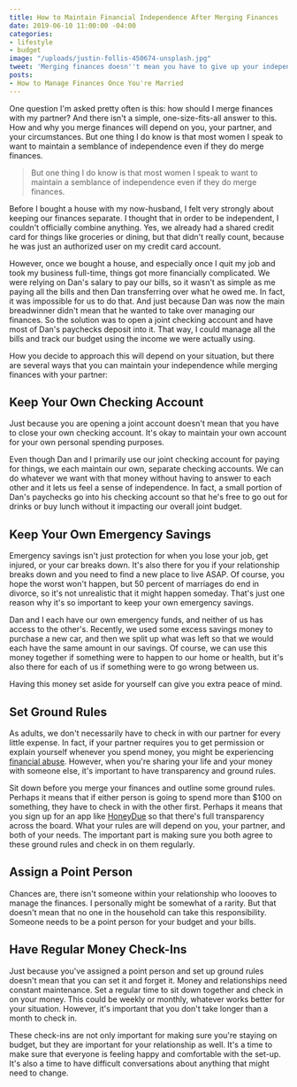 ```yaml
---
title: How to Maintain Financial Independence After Merging Finances
date: 2019-06-10 11:00:00 -04:00
categories:
- lifestyle
- budget
image: "/uploads/justin-follis-450674-unsplash.jpg"
tweet: 'Merging finances doesn''t mean you have to give up your independence. '
posts:
- How to Manage Finances Once You're Married
---
```


One question I'm asked pretty often is this: how should I merge finances with my partner? And there isn't a simple, one-size-fits-all answer to this. How and why you merge finances will depend on you, your partner, and your circumstances. But one thing I do know is that most women I speak to want to maintain a semblance of independence even if they do merge finances. 

> But one thing I do know is that most women I speak to want to maintain a semblance of independence even if they do merge finances. 

Before I bought a house with my now-husband, I felt very strongly about keeping our finances separate. I thought that in order to be independent, I couldn't officially combine anything. Yes, we already had a shared credit card for things like groceries or dining, but that didn't really count, because he was just an authorized user on my credit card account. 

However, once we bought a house, and especially once I quit my job and took my business full-time, things got more financially complicated. We were relying on Dan's salary to pay our bills, so it wasn't as simple as me paying all the bills and then Dan transferring over what he owed me. In fact, it was impossible for us to do that. And just because Dan was now the main breadwinner didn't mean that he wanted to take over managing our finances. So the solution was to open a joint checking account and have most of Dan's paychecks deposit into it. That way, I could manage all the bills and track our budget using the income we were actually using.

How you decide to approach this will depend on your situation, but there are several ways that you can maintain your independence while merging finances with your partner:

## Keep Your Own Checking Account

Just because you are opening a joint account doesn't mean that you have to close your own checking account. It's okay to maintain your own account for your own personal spending purposes.

Even though Dan and I primarily use our joint checking account for paying for things, we each maintain our own, separate checking accounts. We can do whatever we want with that money without having to answer to each other and it lets us feel a sense of independence. In fact, a small portion of Dan's paychecks go into his checking account so that he's free to go out for drinks or buy lunch without it impacting our overall joint budget. 

## Keep Your Own Emergency Savings

Emergency savings isn't just protection for when you lose your job, get injured, or your car breaks down. It's also there for you if your relationship breaks down and you need to find a new place to live ASAP. Of course, you hope the worst won't happen, but 50 percent of marriages do end in divorce, so it's not unrealistic that it might happen someday. That's just one reason why it's so important to keep your own emergency savings.

Dan and I each have our own emergency funds, and neither of us has access to the other's. Recently, we used some excess savings money to purchase a new car, and then we split up what was left so that we would each have the same amount in our savings. Of course, we can use this money together if something were to happen to our home or health, but it's also there for each of us if something were to go wrong between us.

Having this money set aside for yourself can give you extra peace of mind.

## Set Ground Rules

As adults, we don't necessarily have to check in with our partner for every little expense. In fact, if your partner requires you to get permission or explain yourself whenever you spend money, you might be experiencing [financial abuse](https://www.maggiegermano.com/blog/what-you-should-know-about-financial-abuse/). However, when you're sharing your life and your money with someone else, it's important to have transparency and ground rules. 

Sit down before you merge your finances and outline some ground rules. Perhaps it means that if either person is going to spend more than $100 on something, they have to check in with the other first. Perhaps it means that you sign up for an app like [HoneyDue](https://www.honeydue.com/) so that there's full transparency across the board. What your rules are will depend on you, your partner, and both of your needs. The important part is making sure you both agree to these ground rules and check in on them regularly. 

## Assign a Point Person

Chances are, there isn't someone within your relationship who loooves to manage the finances. I personally might be somewhat of a rarity. But that doesn't mean that no one in the household can take this responsibility. Someone needs to be a point person for your budget and your bills.

## Have Regular Money Check-Ins

Just because you've assigned a point person and set up ground rules doesn't mean that you can set it and forget it. Money and relationships need constant maintenance. Set a regular time to sit down together and check in on your money. This could be weekly or monthly, whatever works better for your situation. However, it's important that you don't take longer than a month to check in.

These check-ins are not only important for making sure you're staying on budget, but they are important for your relationship as well. It's a time to make sure that everyone is feeling happy and comfortable with the set-up. It's also a time to have difficult conversations about anything that might need to change.